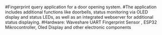 #Fingerprint query application for a door opening system.
#The application includes additional functions like doorbells, status monitoring via OLED display and status LEDs, as well as an integrated webserver for additional status displaying.
#Hardware: Waveshare UART Fingerprint Sensor , ESP32 Mikrocontroller, Oled Display and other electronic components